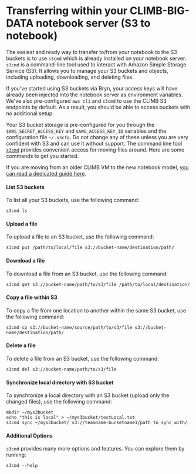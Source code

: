 # Transferring within your CLIMB-BIG-DATA notebook server (S3 to notebook)

The easiest and ready way to transfer to/from your notebook to the S3 buckets is to use `s3cmd` which is already installed on your notebook server.
`s3cmd` is a command-line tool used to interact with Amazon Simple Storage Service (S3). It allows you to manage your S3 buckets and objects, including uploading, downloading, and deleting files. 

If you've started using S3 buckets via Bryn, your access keys will have already been injected into the notebook server as environment variables. We've also pre-configured `aws cli` and `s3cmd` to use the CLIMB S3 endpoints by default. As a result, you should be able to access buckets with no additional setup.

Your S3 bucket storage is pre-configured for you through the `$AWS_SECRET_ACCESS_KEY` and `$AWS_ACCESS_KEY_ID` variables and the configuration file `~/.s3cfg`. Do not change any of these unless you are very confident with S3 and can use it without support. The command line tool [`s3cmd`](https://s3tools.org/s3cmd-howto) provides convenient access for moving files around. Here are some commands to get you started.

If you are moving from an older CLIMB VM to the new notebook model, [you can read a dedicated guide here](transfer-from-vm-to-s3.md).

#### List S3 buckets
To list all your S3 buckets, use the following command:

```
s3cmd ls
```

#### Upload a file
To upload a file to an S3 bucket, use the following command:

```
s3cmd put /path/to/local/file s3://bucket-name/destination/path/
```

#### Download a file
To download a file from an S3 bucket, use the following command:

```
s3cmd get s3://bucket-name/path/to/s3/file /path/to/local/destination/
```

#### Copy a file within S3
To copy a file from one location to another within the same S3 bucket, use the following command:

```
s3cmd cp s3://bucket-name/source/path/to/s3/file s3://bucket-name/destination/path/
```

#### Delete a file
To delete a file from an S3 bucket, use the following command:

```
s3cmd del s3://bucket-name/path/to/s3/file
```

#### Synchronize local directory with S3 bucket
To synchronize a local directory with an S3 bucket (upload only the changed files), use the following command:

```
mkdir ~/mys3bucket
echo "this is local" > ~/mys3bucket/testLocal.txt
s3cmd sync ~/mys3bucket/ s3://teamname-bucketname1/path_to_sync_with/
```

#### Additional Options

`s3cmd` provides many more options and features. You can explore them by running:

```
s3cmd --help
```

